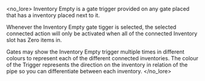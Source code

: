 <no_lore>
Inventory Empty is a gate trigger provided on any gate placed that has a inventory placed next to it.

Whenever the Inventory Empty gate tigger is selected, the selected connected action will only be activated when all of the connected Inventory slot has Zero items in.

Gates may show the Inventory Empty trigger multiple times in different colours to represent each of the different connected inventories.
The colour of the Trigger represents the direction on the inventory in relation of the pipe so you can differentiate between each inventory.
</no_lore>